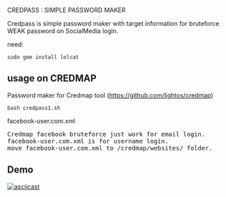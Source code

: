 CREDPASS : SIMPLE PASSWORD MAKER

Credpass is simple password maker with target information for bruteforce WEAK password on SocialMedia login.

need:
```
sudo gem install lolcat
```

## usage on CREDMAP
Password maker for Credmap tool (https://github.com/lightos/credmap)
```
bash credpass1.sh
```
facebook-user.com.xml
<pre>
Credmap facebook bruteforce just work for email login.
facebook-user.com.xml is for username login.
move facebook-user.com.xml to /credmap/websites/ folder.
</pre>

## Demo
[![asciicast](https://asciinema.org/a/254240.svg)](https://asciinema.org/a/254240)
